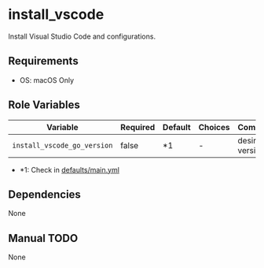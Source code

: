 # install_vscode

Install Visual Studio Code and configurations.

## Requirements

- OS: macOS Only

## Role Variables

| Variable                      | Required | Default | Choices         | Comments             |
|-------------------------------|----------|---------|-----------------|----------------------|
| `install_vscode_go_version`   | false    | *1      | -               | desired go version   |

- *1: Check in [defaults/main.yml](./defaults/main.yml)

## Dependencies

None

## Manual TODO

None
